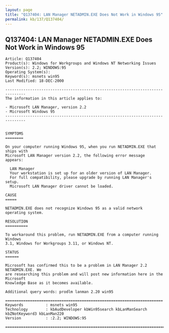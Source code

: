 ```yaml
---
layout: page
title: "Q137404: LAN Manager NETADMIN.EXE Does Not Work in Windows 95"
permalink: kb/137/Q137404/
---
```


## Q137404: LAN Manager NETADMIN.EXE Does Not Work in Windows 95

	Article: Q137404
	Product(s): Windows for Workgroups and Windows NT Networking Issues
	Version(s): 2.2; WINDOWS:95
	Operating System(s): 
	Keyword(s): msnets win95
	Last Modified: 18-DEC-2000
	
	-------------------------------------------------------------------------------
	The information in this article applies to:
	
	- Microsoft LAN Manager, version 2.2 
	- Microsoft Windows 95 
	-------------------------------------------------------------------------------
	
	
	SYMPTOMS
	========
	
	On your computer running Windows 95, when you run NETADMIN.EXE that ships with
	Microsoft LAN Manager version 2.2, the following error message appears:
	
	  LAN Manager
	  Your workstation is set up for an older version of LAN Manager.
	  For full compatibility, please upgrade by running LAN Manager's setup.
	  Microsoft LAN Manager driver cannot be loaded.
	
	CAUSE
	=====
	
	NETADMIN.EXE does not recognize Windows 95 as a valid network operating system.
	
	RESOLUTION
	==========
	
	To workaround this problem, run NETADMIN.EXE from a computer running Windows
	3.1, Windows for Workgroups 3.11, or Windows NT.
	
	STATUS
	======
	
	Microsoft has confirmed this to be a problem in LAN Manager 2.2 NETADMIN.EXE. We
	are researching this problem and will post new information here in the Microsoft
	Knowledge Base as it becomes available.
	
	Additional query words: prodlm lanman 2.20 win95
	
	======================================================================
	Keywords          : msnets win95 
	Technology        : kbAudDeveloper kbWin95search kbLanManSearch kbZNotKeyword3 kbLanMan220
	Version           : :2.2; WINDOWS:95
	
	=============================================================================
	
